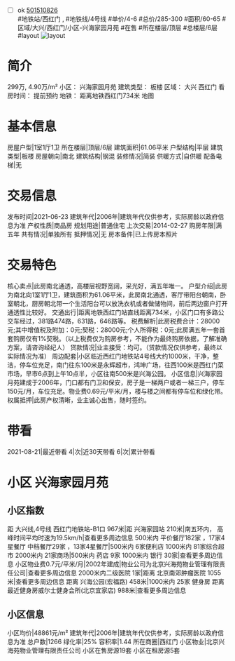 - [ ] ok [501510826](https://bj.5i5j.com/ershoufang/501510826.html)  
 #地铁站/西红门 ,  #地铁线/4号线
#单价/4-6 #总价/285-300 #面积/60-65   #区域/大兴/西红门/小区-兴海家园月苑 #在售 #所在楼层/顶层 #总楼层/6层 #layout 
![layout](http://image2a.5i5j.com/scm/HOUSE_CUSTOMER/761ad4f606bc4cdbad538076177a697e.jpg_P5.jpg) 
# 简介 
 299万,  4.90万/m² 
小区： 兴海家园月苑
建筑类型： 板楼
区域： 大兴 西红门
看房时间： 提前预约
地铁： 距离地铁西红门734米 地图
# 基本信息 
 房屋户型|1室1厅1卫
所在楼层|顶层/6层
建筑面积|61.06平米
户型结构|平层
建筑类型|板楼
房屋朝向|南北
建筑结构|钢混
装修情况|简装
供暖方式|自供暖
配备电梯|无
# 交易信息 
 发布时间|2021-06-23
建筑年代|2006年|建筑年代仅供参考，实际房龄以政府信息为准
产权性质|商品房
规划用途|普通住宅
上次交易|2014-02-27
购房年限|满五年
共有情况|单独所有
抵押情况|无
房本备件|已上传房本照片
# 交易特色 
 核心卖点|此房南北通透，高楼层视野宽阔，采光好，满五年唯一。
户型介绍|此房为南北向1室1厅1卫，建筑面积为61.06平米，此房南北通透，客厅带阳台朝南，卧室朝北，厨房朝北带一个生活阳台可以放洗衣机或者做储物间，前后两边窗户打开通透性比较好。
交通出行|距离地铁西红门站直线距离734米，小区门口有多路公交车经过，381路474路，631路，646路等。
税费解析|此房税费合计：28000元;其中增值税及附加：0元;契税：28000元;个人所得税：0元;此房满五年一套首套购房仅有1%契税。（以上税费仅为购房参考，不能作为最终购房依据，了解准确方案，请咨询经纪人）
贷款情况|业主接受：均可。（贷款情况仅供参考，最终以实际情况为准）
周边配套|小区临近西红门地铁站4号线大约1000米，干净，整洁，停车位充足，南门往东100米是永辉超市，鸿坤广场，往西100米是西红门菜市场，早市6点到上午10点半，小区往南500米是兴海公园。
小区信息|兴海家园月苑建成于2006年，门口都有门卫和保安，房子是一梯两户或者一梯三户，停车150元/月，车位充足。物业费0.69元/平米/月，楼与楼之间都有停车位和绿化带。
权属抵押|此房产权清晰，业主诚心出售，随时签约。
# 带看 
 2021-08-21|最近带看	 4|次|近30天带看	 6|次|累计带看
# 小区 兴海家园月苑
## 小区指数 
 距 大兴线,4号线 西红门地铁站-B1口 967米|距 兴海家园站 210米|南五环内， 高峰时间平均时速为19.5km/h|查看更多周边信息
500米内 平价餐厅182家 ，17家4星餐厅
中档餐厅29家 ，13家4星餐厅|500米内 6家便利店
1000米内 81家综合超市
2000米内 21家商场|500米内 药店 9家
1000米内 银行 30家|查看更多周边信息
小区物业费0.7元/平米/月|2002年建成|物业公司为北京兴海苑物业管理有限责任公司|查看更多周边信息
2000米内二级医院 1家|距离 北京南郊肿瘤医院  1055米|查看更多周边信息
距离 兴海公园(宏福路) 458米|1000米内 25家 健身房
距离最近健身房威尔士健身会所(北京宜家店) 988米|查看更多周边信息
## 小区信息 
 小区均价|48861元/m²
建筑年代|2006年|建筑年代仅供参考，实际房龄以政府信息为准
总户数|1266
绿化率|25%
容积率|1.44
所在商圈|西红门
小区物业|北京兴海苑物业管理有限责任公司
小区在售房源19套
小区在租房源5套
